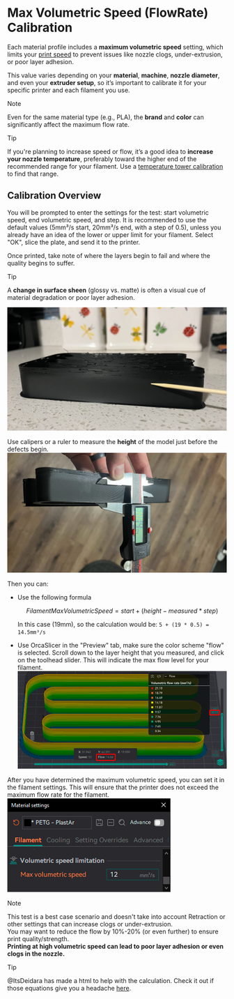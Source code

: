 # Max Volumetric Speed (FlowRate) Calibration

Each material profile includes a **maximum volumetric speed** setting, which limits your [print speed](speed_settings_other_layers_speed) to prevent issues like nozzle clogs, under-extrusion, or poor layer adhesion.

This value varies depending on your **material**, **machine**, **nozzle diameter**, and even your **extruder setup**, so it’s important to calibrate it for your specific printer and each filament you use.

> [!NOTE]
> Even for the same material type (e.g., PLA), the **brand** and **color** can significantly affect the maximum flow rate.

> [!TIP]
> If you're planning to increase speed or flow, it’s a good idea to **increase your nozzle temperature**, preferably toward the higher end of the recommended range for your filament. Use a [temperature tower calibration](temp-calib#nozzle-temp-tower) to find that range.

## Calibration Overview

You will be prompted to enter the settings for the test: start volumetric speed, end volumetric speed, and step. It is recommended to use the default values (5mm³/s start, 20mm³/s end, with a step of 0.5), unless you already have an idea of the lower or upper limit for your filament. Select "OK", slice the plate, and send it to the printer.

Once printed, take note of where the layers begin to fail and where the quality begins to suffer.

> [!TIP]
> A **change in surface sheen** (glossy vs. matte) is often a visual cue of material degradation or poor layer adhesion.

![mvf_measurement_point](https://github.com/SoftFever/OrcaSlicer/blob/main/doc/images/MVF/mvf_measurement_point.jpg?raw=true)

Use calipers or a ruler to measure the **height** of the model just before the defects begin.  
![mvf_caliper_sample_mvf](https://github.com/SoftFever/OrcaSlicer/blob/main/doc/images/MVF/mvf_caliper_sample_mvf.jpg?raw=true)

 Then you can:

- Use the following formula

  ```math
  Filament Max Volumetric Speed = start + (height-measured * step)
  ```

  In this case (19mm), so the calculation would be: `5 + (19 * 0.5) = 14.5mm³/s`

- Use OrcaSlicer in the "Preview" tab, make sure the color scheme "flow" is selected. Scroll down to the layer height that you measured, and click on the toolhead slider. This will indicate the max flow level for your filament.  
![mvf_gui_flow](https://github.com/SoftFever/OrcaSlicer/blob/main/doc/images/MVF/mvf_gui_flow.png?raw=true)

After you have determined the maximum volumetric speed, you can set it in the filament settings. This will ensure that the printer does not exceed the maximum flow rate for the filament.  
![mvf_material_settings](https://github.com/SoftFever/OrcaSlicer/blob/main/doc/images/MVF/mvf_material_settings.png?raw=true)

> [!NOTE]
> This test is a best case scenario and doesn't take into account Retraction or other settings that can increase clogs or under-extrusion.  
> You may want to reduce the flow by 10%-20% (or even further) to ensure print quality/strength.  
> **Printing at high volumetric speed can lead to poor layer adhesion or even clogs in the nozzle.**

> [!TIP]
> @ItsDeidara has made a html to help with the calculation. Check it out if those equations give you a headache [here](https://github.com/ItsDeidara/Orca-Slicer-Assistant).
